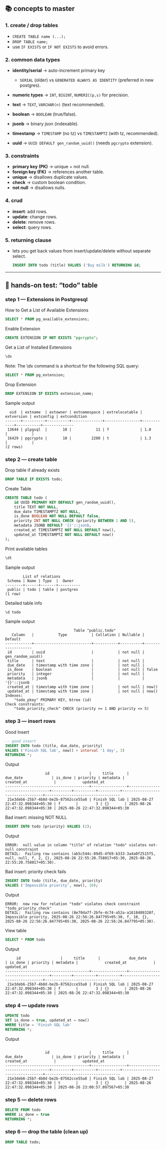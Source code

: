 ## 📚 concepts to master

### 1. **create / drop tables**

* `CREATE TABLE name (...);`
* `DROP TABLE name;`
* use `IF EXISTS` or `IF NOT EXISTS` to avoid errors.

### 2. **common data types**

* **identity/serial** → auto-increment primary key

  * `SERIAL` (older) vs `GENERATED ALWAYS AS IDENTITY` (preferred in new postgres).
* **numeric types** → `INT`, `BIGINT`, `NUMERIC(p,s)` for precision.
* **text** → `TEXT`, `VARCHAR(n)` (text recommended).
* **boolean** → `BOOLEAN` (true/false).
* **jsonb** → binary json (indexable).
* **timestamp** → `TIMESTAMP` (no tz) vs `TIMESTAMPTZ` (with tz, recommended).
* **uuid** → `UUID DEFAULT gen_random_uuid()` (needs `pgcrypto` extension).

### 3. **constraints**

* **primary key (PK)** → unique + not null.
* **foreign key (FK)** → references another table.
* **unique** → disallows duplicate values.
* **check** → custom boolean condition.
* **not null** → disallows nulls.

### 4. **crud**

* **insert**: add rows.
* **update**: change rows.
* **delete**: remove rows.
* **select**: query rows.

### 5. **returning clause**

* lets you get back values from insert/update/delete without separate select.

  ```sql
  INSERT INTO todo (title) VALUES ('Buy milk') RETURNING id;
  ```

---

## 🧪 hands-on test: “todo” table

### step 1 — Extensions in Postgresql

How to Get a List of Available Extensions
```sql
SELECT * FROM pg_available_extensions;
```

Enable Extension
```sql
CREATE EXTENSION IF NOT EXISTS "pgcrypto";
```

Get a List of Installed Extensions
```sql
\dx
```

Note: The \dx command is a shortcut for the following SQL query:
```sql
SELECT * FROM pg_extension;
```

Drop Extension
```sql
DROP EXTENSION IF EXISTS extension_name;
```

Sample output
```
  oid  | extname  | extowner | extnamespace | extrelocatable | extversion | extconfig | extcondition 
-------+----------+----------+--------------+----------------+------------+-----------+--------------
 13644 | plpgsql  |       10 |           11 | f              | 1.0        |           | 
 16429 | pgcrypto |       10 |         2200 | t              | 1.3        |           | 
(2 rows)
```

### step 2 — create table

Drop table if already exists
```sql
DROP TABLE IF EXISTS todo;
```

Create Table
```sql
CREATE TABLE todo (
    id UUID PRIMARY KEY DEFAULT gen_random_uuid(),
    title TEXT NOT NULL,
    due_date TIMESTAMPTZ NOT NULL,
    is_done BOOLEAN NOT NULL DEFAULT false,
    priority INT NOT NULL CHECK (priority BETWEEN 1 AND 5),
    metadata JSONB DEFAULT '{}'::jsonb,
    created_at TIMESTAMPTZ NOT NULL DEFAULT now(),
    updated_at TIMESTAMPTZ NOT NULL DEFAULT now()
);
```

Print available tables
```sql
\dt
```

Sample output
```
        List of relations
 Schema | Name | Type  |  Owner   
--------+------+-------+----------
 public | todo | table | postgres
(1 row)
```

Detailed table info
```sql
\d todo
```

Sample output 
```
                               Table "public.todo"
   Column   |           Type           | Collation | Nullable |      Default      
------------+--------------------------+-----------+----------+-------------------
 id         | uuid                     |           | not null | gen_random_uuid()
 title      | text                     |           | not null | 
 due_date   | timestamp with time zone |           | not null | 
 is_done    | boolean                  |           | not null | false
 priority   | integer                  |           | not null | 
 metadata   | jsonb                    |           |          | '{}'::jsonb
 created_at | timestamp with time zone |           | not null | now()
 updated_at | timestamp with time zone |           | not null | now()
Indexes:
    "todo_pkey" PRIMARY KEY, btree (id)
Check constraints:
    "todo_priority_check" CHECK (priority >= 1 AND priority <= 5)
```

### step 3 — insert rows

Good Insert
```sql
-- good insert
INSERT INTO todo (title, due_date, priority)
VALUES ('Finish SQL lab', now() + interval '1 day', 3)
RETURNING *;
```

Output
```
                  id                  |     title      |             due_date             | is_done | priority | metadata |            created_at            |            updated_at            
--------------------------------------+----------------+----------------------------------+---------+----------+----------+----------------------------------+----------------------------------
 21e3deb6-25b7-4b8d-be2b-87562cce55a8 | Finish SQL lab | 2025-08-27 22:47:32.098344+05:30 | f       |        3 | {}       | 2025-08-26 22:47:32.098344+05:30 | 2025-08-26 22:47:32.098344+05:30
 ```
 
Bad insert: missing NOT NULL
```sql
INSERT INTO todo (priority) VALUES (2);
```

Output
```
ERROR:  null value in column "title" of relation "todo" violates not-null constraint
DETAIL:  Failing row contains (ab5c544c-89d5-4f69-b333-3a4a0f2515f5, null, null, f, 2, {}, 2025-08-26 22:55:20.758017+05:30, 2025-08-26 22:55:20.758017+05:30).
```

Bad insert: priority check fails
```sql
INSERT INTO todo (title, due_date, priority)
VALUES ('Impossible priority', now(), 10);
```

Output
```
ERROR:  new row for relation "todo" violates check constraint "todo_priority_check"
DETAIL:  Failing row contains (8e70da7f-2bfe-4c74-a52a-a1618409328f, Impossible priority, 2025-08-26 22:56:26.847795+05:30, f, 10, {}, 2025-08-26 22:56:26.847795+05:30, 2025-08-26 22:56:26.847795+05:30).
```

View table
```sql
SELECT * FROM todo
```

Output
```
     id                  |     title      |             due_date             | is_done | priority | metadata |            created_at            |            updated_at            
--------------------------------------+----------------+----------------------------------+---------+----------+----------+----------------------------------+----------------------------------
 21e3deb6-25b7-4b8d-be2b-87562cce55a8 | Finish SQL lab | 2025-08-27 22:47:32.098344+05:30 | f       |        3 | {}       | 2025-08-26 22:47:32.098344+05:30 | 2025-08-26 22:47:32.098344+05:30
 ```

### step 4 — update rows

```sql
UPDATE todo
SET is_done = true, updated_at = now()
WHERE title = 'Finish SQL lab'
RETURNING *;
```

Output
```

                  id                  |     title      |             due_date             | is_done | priority | metadata |            created_at            |            updated_at            
--------------------------------------+----------------+----------------------------------+---------+----------+----------+----------------------------------+----------------------------------
 21e3deb6-25b7-4b8d-be2b-87562cce55a8 | Finish SQL lab | 2025-08-27 22:47:32.098344+05:30 | t       |        3 | {}       | 2025-08-26 22:47:32.098344+05:30 | 2025-08-26 23:00:57.097567+05:30
 ```

### step 5 — delete rows

```sql
DELETE FROM todo
WHERE is_done = true
RETURNING *;
```

### step 6 — drop the table (clean up)

```sql
DROP TABLE todo;
```
